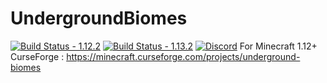# UndergroundBiomes 

[![Build Status - 1.12.2](https://img.shields.io/jenkins/build/http/www.altillimity.com/jenkins/job/Underground%20Biomes.svg)](http://www.altillimity.com/jenkins/job/Underground%20Biomes/) [![Build Status - 1.13.2](https://img.shields.io/jenkins/build/http/www.altillimity.com/jenkins/job/Underground%20Biomes%201.13.2.svg)](http://www.altillimity.com/jenkins/job/Underground%20Biomes%201.13.2/) [![Discord](https://img.shields.io/discord/479711261274406913.svg?logo=discord&label=)](https://discord.gg/kpJEnAf)
For Minecraft 1.12+
CurseForge : https://minecraft.curseforge.com/projects/underground-biomes
